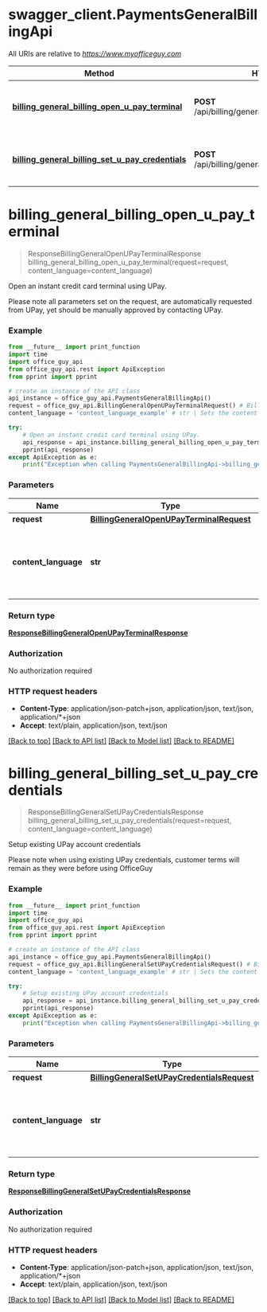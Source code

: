 # swagger_client.PaymentsGeneralBillingApi

All URIs are relative to *https://www.myofficeguy.com*

Method | HTTP request | Description
------------- | ------------- | -------------
[**billing_general_billing_open_u_pay_terminal**](PaymentsGeneralBillingApi.md#billing_general_billing_open_u_pay_terminal) | **POST** /api/billing/generalbilling/openupayterminal/ | Open an instant credit card terminal using UPay.
[**billing_general_billing_set_u_pay_credentials**](PaymentsGeneralBillingApi.md#billing_general_billing_set_u_pay_credentials) | **POST** /api/billing/generalbilling/setupaycredentials/ | Setup existing UPay account credentials


# **billing_general_billing_open_u_pay_terminal**
> ResponseBillingGeneralOpenUPayTerminalResponse billing_general_billing_open_u_pay_terminal(request=request, content_language=content_language)

Open an instant credit card terminal using UPay.

Please note all parameters set on the request, are automatically requested from UPay, yet should be manually approved by contacting UPay.

### Example
```python
from __future__ import print_function
import time
import office_guy_api
from office_guy_api.rest import ApiException
from pprint import pprint

# create an instance of the API class
api_instance = office_guy_api.PaymentsGeneralBillingApi()
request = office_guy_api.BillingGeneralOpenUPayTerminalRequest() # BillingGeneralOpenUPayTerminalRequest |  (optional)
content_language = 'content_language_example' # str | Sets the content response language. Defaults to Hebrew (he). (optional)

try:
    # Open an instant credit card terminal using UPay.
    api_response = api_instance.billing_general_billing_open_u_pay_terminal(request=request, content_language=content_language)
    pprint(api_response)
except ApiException as e:
    print("Exception when calling PaymentsGeneralBillingApi->billing_general_billing_open_u_pay_terminal: %s\n" % e)
```

### Parameters

Name | Type | Description  | Notes
------------- | ------------- | ------------- | -------------
 **request** | [**BillingGeneralOpenUPayTerminalRequest**](BillingGeneralOpenUPayTerminalRequest.md)|  | [optional] 
 **content_language** | **str**| Sets the content response language. Defaults to Hebrew (he). | [optional] 

### Return type

[**ResponseBillingGeneralOpenUPayTerminalResponse**](ResponseBillingGeneralOpenUPayTerminalResponse.md)

### Authorization

No authorization required

### HTTP request headers

 - **Content-Type**: application/json-patch+json, application/json, text/json, application/*+json
 - **Accept**: text/plain, application/json, text/json

[[Back to top]](#) [[Back to API list]](../README.md#documentation-for-api-endpoints) [[Back to Model list]](../README.md#documentation-for-models) [[Back to README]](../README.md)

# **billing_general_billing_set_u_pay_credentials**
> ResponseBillingGeneralSetUPayCredentialsResponse billing_general_billing_set_u_pay_credentials(request=request, content_language=content_language)

Setup existing UPay account credentials

Please note when using existing UPay credentials, customer terms will remain as they were before using OfficeGuy

### Example
```python
from __future__ import print_function
import time
import office_guy_api
from office_guy_api.rest import ApiException
from pprint import pprint

# create an instance of the API class
api_instance = office_guy_api.PaymentsGeneralBillingApi()
request = office_guy_api.BillingGeneralSetUPayCredentialsRequest() # BillingGeneralSetUPayCredentialsRequest |  (optional)
content_language = 'content_language_example' # str | Sets the content response language. Defaults to Hebrew (he). (optional)

try:
    # Setup existing UPay account credentials
    api_response = api_instance.billing_general_billing_set_u_pay_credentials(request=request, content_language=content_language)
    pprint(api_response)
except ApiException as e:
    print("Exception when calling PaymentsGeneralBillingApi->billing_general_billing_set_u_pay_credentials: %s\n" % e)
```

### Parameters

Name | Type | Description  | Notes
------------- | ------------- | ------------- | -------------
 **request** | [**BillingGeneralSetUPayCredentialsRequest**](BillingGeneralSetUPayCredentialsRequest.md)|  | [optional] 
 **content_language** | **str**| Sets the content response language. Defaults to Hebrew (he). | [optional] 

### Return type

[**ResponseBillingGeneralSetUPayCredentialsResponse**](ResponseBillingGeneralSetUPayCredentialsResponse.md)

### Authorization

No authorization required

### HTTP request headers

 - **Content-Type**: application/json-patch+json, application/json, text/json, application/*+json
 - **Accept**: text/plain, application/json, text/json

[[Back to top]](#) [[Back to API list]](../README.md#documentation-for-api-endpoints) [[Back to Model list]](../README.md#documentation-for-models) [[Back to README]](../README.md)

